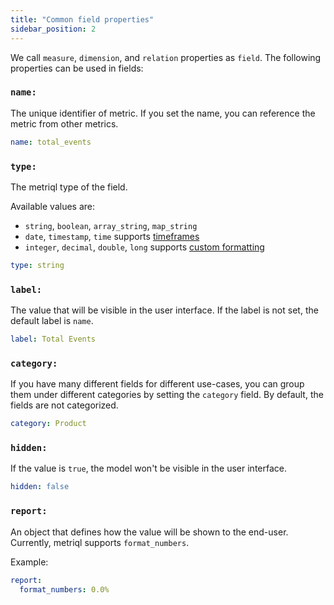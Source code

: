 ```yaml
---
title: "Common field properties"
sidebar_position: 2
---
```


We call `measure`, `dimension`,  and `relation` properties as `field`. The following properties can be used in fields:

### `name:`
The unique identifier of metric. If you set the name, you can reference the metric from other metrics.

```yml
name: total_events
```

### `type:`
The metriql type of the field.

Available values are: 

* `string`, `boolean`, `array_string`, `map_string`
* `date`, `timestamp`, `time` supports [timeframes](/reference/dimension#timeframes)
* `integer`, `decimal`, `double`, `long` supports [custom formatting](#report)

```yml
type: string
```

### `label:`
The value that will be visible in the user interface. If the label is not set, the default label is `name`.

```yml
label: Total Events
```

### `category:`
If you have many different fields for different use-cases, you can group them under different categories by setting the `category` field. By default, the fields are not categorized.

```yml
category: Product
```

### `hidden:`

If the value is `true`, the model won't be visible in the user interface.

```yml
hidden: false
```

### `report:`

An object that defines how the value will be shown to the end-user. Currently, metriql supports `format_numbers`.

Example:

```yml
report:
  format_numbers: 0.0%
```